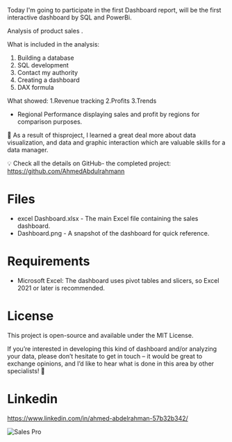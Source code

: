 Today I'm going to participate in the first Dashboard report, will be the first interactive dashboard by SQL and PowerBi.

Analysis of product sales .

What is included in the analysis:
1. Building a database
2. SQL development
2. Contact my authority
3. Creating a dashboard
4. DAX formula
 
What showed:
1.Revenue tracking
2.Profits
3.Trends

- Regional Performance displaying sales and profit by regions for comparison purposes.

💼 As a result of thisproject, I learned a great deal more about data visualization, and data and graphic interaction which are valuable skills for a data manager. 

💡 Check all the details on GitHub- the completed project:
https://github.com/AhmedAbdulrahmann

# Files
- excel Dashboard.xlsx - The main Excel file containing the sales dashboard.
- Dashboard.png - A snapshot of the dashboard for quick reference.

# Requirements
- Microsoft Excel: The dashboard uses pivot tables and slicers, so Excel 2021 or later is recommended.

# License
This project is open-source and available under the MIT License.

If you’re interested in developing this kind of dashboard and/or analyzing your data, please don’t hesitate to get in touch – it would be great to exchange opinions, and I’d like to hear what is done in this area by other specialists! 🙌

# Linkedin
https://www.linkedin.com/in/ahmed-abdelrahman-57b32b342/

![Sales Pro](https://github.com/user-attachments/assets/bfb32b17-8561-4344-9e17-3c27f249b1de)



